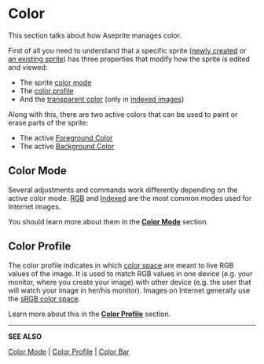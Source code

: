 # Color

This section talks about how Aseprite manages color.

First of all you need to understand that a specific sprite
([newly created](new-sprite.md) or [an existing sprite](open.md))
has three properties that modify how the sprite is edited and viewed:

* The sprite [color mode](color-mode.md)
* The [color profile](color-profile.md)
* And the [transparent color](transparent-color.md)
  (only in [indexed images](color-mode.md#indexed))

Along with this, there are two active colors that can be used to paint
or erase parts of the sprite:

* The active [Foreground Color](color-bar.md#foreground-color)
* The active [Background Color](color-bar.md#background-color)

## Color Mode

Several adjustments and commands work differently depending on the
active color
mode. [RGB](https://en.wikipedia.org/wiki/RGB_color_model) and
[Indexed](https://en.wikipedia.org/wiki/Indexed_color) are the most
common modes used for Internet images.

You should learn more about them in the **[Color Mode](color-mode.md)**
section.

## Color Profile

The color profile indicates in which [color space](https://en.wikipedia.org/wiki/Color_space)
are meant to live RGB values of the image. It is used to match RGB values
in one device (e.g. your monitor, where you create your image) with other
device (e.g. the user that will watch your image in her/his monitor).
Images on Internet generally use the [sRGB color space](https://en.wikipedia.org/wiki/SRGB).

Learn more about this in the **[Color Profile](color-profile.md)** section.

---

**SEE ALSO**

[Color Mode](color-mode.md) |
[Color Profile](color-profile.md) |
[Color Bar](color-bar.md)
